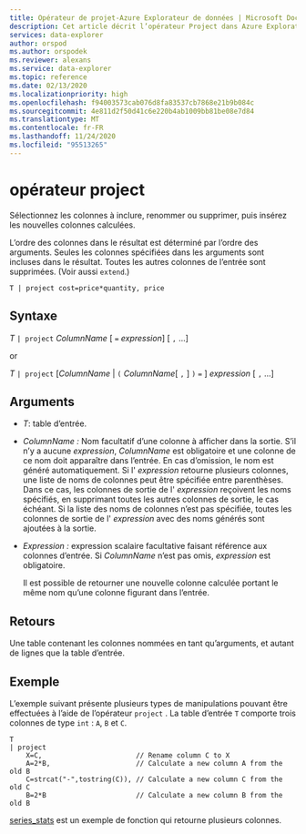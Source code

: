 ```yaml
---
title: Opérateur de projet-Azure Explorateur de données | Microsoft Docs
description: Cet article décrit l’opérateur Project dans Azure Explorateur de données.
services: data-explorer
author: orspod
ms.author: orspodek
ms.reviewer: alexans
ms.service: data-explorer
ms.topic: reference
ms.date: 02/13/2020
ms.localizationpriority: high
ms.openlocfilehash: f94003573cab076d8fa83537cb7868e21b9b084c
ms.sourcegitcommit: 4e811d2f50d41c6e220b4ab1009bb81be08e7d84
ms.translationtype: MT
ms.contentlocale: fr-FR
ms.lasthandoff: 11/24/2020
ms.locfileid: "95513265"
---
```

# <a name="project-operator"></a>opérateur project

Sélectionnez les colonnes à inclure, renommer ou supprimer, puis insérez les nouvelles colonnes calculées. 

L’ordre des colonnes dans le résultat est déterminé par l’ordre des arguments. Seules les colonnes spécifiées dans les arguments sont incluses dans le résultat. Toutes les autres colonnes de l’entrée sont supprimées.  (Voir aussi `extend`.)

```kusto
T | project cost=price*quantity, price
```

## <a name="syntax"></a>Syntaxe

*T* `| project` *ColumnName* [ `=` *expression*] [ `,` ...]
  
or
  
*T* `| project` [*ColumnName*  |  `(` *ColumnName*[ `,` ] `)` `=` ] *expression* [ `,` ...]

## <a name="arguments"></a>Arguments

* *T*: table d’entrée.
* *ColumnName :* Nom facultatif d’une colonne à afficher dans la sortie. S’il n’y a aucune *expression*, *ColumnName* est obligatoire et une colonne de ce nom doit apparaître dans l’entrée. En cas d’omission, le nom est généré automatiquement. Si l' *expression* retourne plusieurs colonnes, une liste de noms de colonnes peut être spécifiée entre parenthèses. Dans ce cas, les colonnes de sortie de l' *expression* reçoivent les noms spécifiés, en supprimant toutes les autres colonnes de sortie, le cas échéant. Si la liste des noms de colonnes n’est pas spécifiée, toutes les colonnes de sortie de l' *expression* avec des noms générés sont ajoutées à la sortie.
* *Expression :* expression scalaire facultative faisant référence aux colonnes d’entrée. Si *ColumnName* n’est pas omis, *expression* est obligatoire.

    Il est possible de retourner une nouvelle colonne calculée portant le même nom qu’une colonne figurant dans l’entrée.

## <a name="returns"></a>Retours

Une table contenant les colonnes nommées en tant qu’arguments, et autant de lignes que la table d’entrée.

## <a name="example"></a>Exemple

L’exemple suivant présente plusieurs types de manipulations pouvant être effectuées à l’aide de l’opérateur `project` . La table d’entrée `T` comporte trois colonnes de type `int` : `A`, `B` et `C`. 

```kusto
T
| project
    X=C,                       // Rename column C to X
    A=2*B,                     // Calculate a new column A from the old B
    C=strcat("-",tostring(C)), // Calculate a new column C from the old C
    B=2*B                      // Calculate a new column B from the old B
```

[series_stats](series-statsfunction.md) est un exemple de fonction qui retourne plusieurs colonnes.